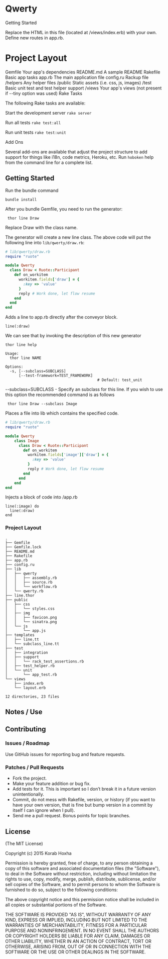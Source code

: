 # Qwerty

Getting Started

Replace the HTML in this file (located at /views/index.erb) with your own. Define new routes in app.rb.

# Project Layout

Gemfile	Your app's dependencies
README.md	A sample README
Rakefile	Basic app tasks
app.rb	The main application file
config.ru	Rackup file
/helpers	Any helper files
/public	Static assets (i.e. css, js, images)
/test	Basic unit test and test helper support
/views	Your app's views (not present if --tiny option was used)
Rake Tasks

The following Rake tasks are available:

Start the development server
```rake server```	

Run all tests
```rake test:all```	

Run unit tests
```rake test:unit```

Add Ons

Several add-ons are available that adjust the project structure to add support for things like i18n, code metrics, Heroku, etc. Run ```hoboken``` help from the command line for a complete list.

## Getting Started

Run the bundle command

```bundle install```

After you bundle Gemfile, you need to run the generator:

``` thor line Draw```

Replace Draw with the class name. 

The generator will create a new line class. The above code will put the following line into ```lib/qwerty/draw.rb```:

```ruby
# lib/qwerty/draw.rb
require "ruote"

module Qwerty
  class Draw < Ruote::Participant
    def on_workitem
      workitem.fields['draw'] = {
        :key => 'value'
      }
      reply # Work done, let flow resume
    end
  end
end
```

Adds a line to app.rb directly after the conveyor block.
```
line(:draw)
```

We can see that by invoking the description of this new generator
``` 
thor line help 
```

```
Usage:
  thor line NAME

Options:
  -s, [--subclass=SUBCLASS]
      [--test-framework=TEST_FRAMEWORK]
                                         # Default: test_unit
```

--subclass=SUBCLASS - Specify an subclass for this line. If you wish to use this option the recommended command is as follows

``` thor line Draw --subclass Image```

Places a file into lib which contains the specified code.

```ruby
# lib/qwerty/draw.rb
require "ruote"

module Qwerty
	class Image
	  class Draw < Ruote::Participant
	    def on_workitem
	      workitem.fields['image']['draw'] = {
	        :key => 'value'
	      }
	      reply # Work done, let flow resume
	    end
	  end
	end
end
```
Injects a block of code into /app.rb
```
line(:image) do
  line(:draw)
end
```

### Project Layout
```
.
├── Gemfile
├── Gemfile.lock
├── README.md
├── Rakefile
├── app.rb
├── config.ru
├── lib
│   ├── qwerty
│   │   ├── assembly.rb
│   │   ├── source.rb
│   │   └── workflow.rb
│   └── qwerty.rb
├── line.thor
├── public
│   ├── css
│   │   └── styles.css
│   ├── img
│   │   ├── favicon.png
│   │   └── sinatra.png
│   └── js
│       └── app.js
├── templates
│   ├── line.tt
│   └── subclass_line.tt
├── test
│   ├── integration
│   ├── support
│   │   └── rack_test_assertions.rb
│   ├── test_helper.rb
│   └── unit
│       └── app_test.rb
└── views
    ├── index.erb
    └── layout.erb

12 directories, 23 files
```
## Notes / Use

## Contributing

### Issues / Roadmap

Use GitHub issues for reporting bug and feature requests.

### Patches / Pull Requests
* Fork the project.
* Make your feature addition or bug fix.
* Add tests for it. This is important so I don’t break it in a future version
  unintentionally.
* Commit, do not mess with Rakefile, version, or history (if you want to have
  your own version, that is fine but bump version in a commit by itself I can
  ignore when I pull).
* Send me a pull request. Bonus points for topic branches.

## License
(The MIT License)

Copyright (c) 2015 Korab Hoxha

Permission is hereby granted, free of charge, to any person obtaining a copy
of this software and associated documentation files (the "Software"), to deal
in the Software without restriction, including without limitation the rights
to use, copy, modify, merge, publish, distribute, sublicense, and/or sell
copies of the Software, and to permit persons to whom the Software is
furnished to do so, subject to the following conditions:

The above copyright notice and this permission notice shall be included in
all copies or substantial portions of the Software.

THE SOFTWARE IS PROVIDED "AS IS", WITHOUT WARRANTY OF ANY KIND, EXPRESS OR
IMPLIED, INCLUDING BUT NOT LIMITED TO THE WARRANTIES OF MERCHANTABILITY,
FITNESS FOR A PARTICULAR PURPOSE AND NONINFRINGEMENT. IN NO EVENT SHALL THE
AUTHORS OR COPYRIGHT HOLDERS BE LIABLE FOR ANY CLAIM, DAMAGES OR OTHER
LIABILITY, WHETHER IN AN ACTION OF CONTRACT, TORT OR OTHERWISE, ARISING FROM,
OUT OF OR IN CONNECTION WITH THE SOFTWARE OR THE USE OR OTHER DEALINGS IN THE
SOFTWARE.
